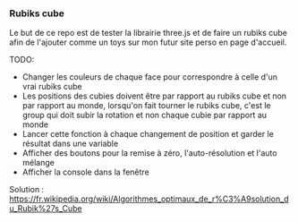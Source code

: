 ### Rubiks cube

Le but de ce repo est de tester la librairie three.js et de faire un rubiks cube afin de l'ajouter comme un toys sur mon futur site perso en page d'accueil.

TODO:
- Changer les couleurs de chaque face pour correspondre à celle d'un vrai rubiks cube
- Les positions des cubies doivent être par rapport au rubiks cube et non par rapport au monde, lorsqu'on fait tourner le rubiks cube, c'est le group qui doit subir la rotation et non chaque cubie par rapport au monde
- Lancer cette fonction à chaque changement de position et garder le résultat dans une variable
- Afficher des boutons pour la remise à zéro, l'auto-résolution et l'auto mélange
- Afficher la console dans la fenêtre

Solution :
https://fr.wikipedia.org/wiki/Algorithmes_optimaux_de_r%C3%A9solution_du_Rubik%27s_Cube